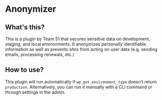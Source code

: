 # Anonymizer

## What's this?
This is a plugin by Team 51 that secures sensitive data on development, staging, and local environments. It anonymizes personally identifiable information as well as prevents sites from acting on user data (e.g. sending emails, processing renewals, etc.)

## How to use?
This plugin will run automatically if `wp_get_environment_type` doesn't return `production`. Alternatively, you can run it manually with a CLI command or through settings in the admin.